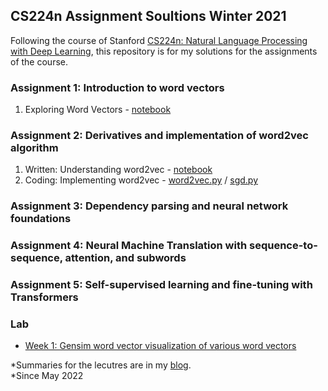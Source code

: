 ## CS224n Assignment Soultions Winter 2021
Following the course of Stanford [CS224n: Natural Language Processing with Deep Learning](http://web.stanford.edu/class/cs224n/index.html), this repository is for my solutions for the assignments of the course.  

### Assignment 1: Introduction to word vectors  
1. Exploring Word Vectors - [notebook](https://github.com/12kdh43/cs224n/blob/master/a1/exploring_word_vectors.ipynb)
### Assignment 2: Derivatives and implementation of word2vec algorithm
1. Written: Understanding word2vec - [notebook](https://github.com/12kdh43/cs224n/blob/master/a2/a2_written.ipynb)  
2. Coding: Implementing word2vec - [word2vec.py](https://github.com/12kdh43/cs224n/blob/master/a2/word2vec.py) / [sgd.py](https://github.com/12kdh43/cs224n/blob/master/a2/sgd.py)  
### Assignment 3: Dependency parsing and neural network foundations
### Assignment 4: Neural Machine Translation with sequence-to-sequence, attention, and subwords
### Assignment 5: Self-supervised learning and fine-tuning with Transformers
### Lab  
- [Week 1: Gensim word vector visualization of various word vectors](https://github.com/12kdh43/cs224n/blob/master/lab/Gensim_word_vector_visualization.ipynb)

*Summaries for the lecutres are in my [blog](https://12kdh43.github.io/tag/cs224n/).  
*Since May 2022